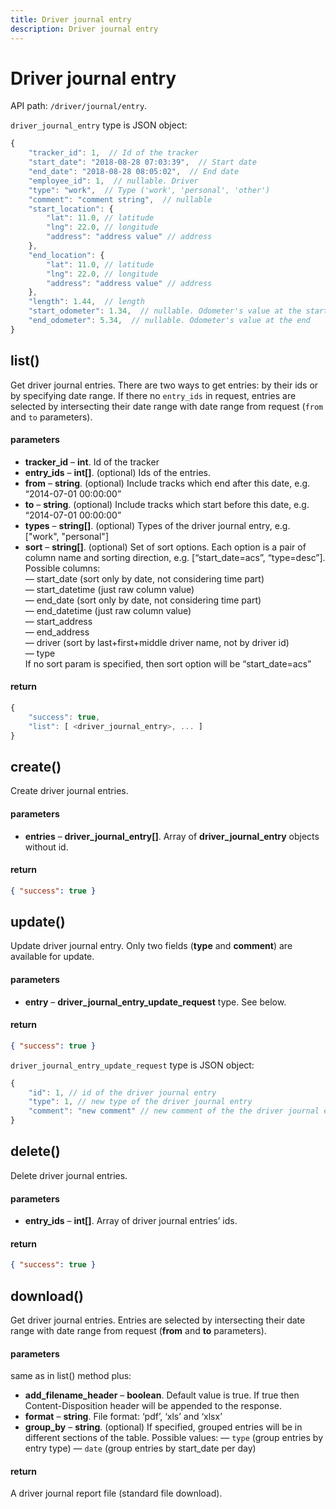 ```yaml
---
title: Driver journal entry
description: Driver journal entry
---
```


# Driver journal entry

API path: `/driver/journal/entry`.

`driver_journal_entry` type is JSON object:

```js
{
    "tracker_id": 1,  // Id of the tracker
    "start_date": "2018-08-28 07:03:39",  // Start date
    "end_date": "2018-08-28 08:05:02",  // End date
    "employee_id": 1,  // nullable. Driver
    "type": "work",  // Type ('work', 'personal', 'other')
    "comment": "comment string",  // nullable
    "start_location": {
        "lat": 11.0, // latitude
        "lng": 22.0, // longitude
        "address": "address value" // address
    },
    "end_location": {
        "lat": 11.0, // latitude
        "lng": 22.0, // longitude
        "address": "address value" // address
    },
    "length": 1.44,  // length
    "start_odometer": 1.34,  // nullable. Odometer's value at the start
    "end_odometer": 5.34,  // nullable. Odometer's value at the end
}
```

## list()

Get driver journal entries. 
There are two ways to get entries: by their ids or by specifying date range.
If there no `entry_ids` in request, entries are selected by intersecting their date range with date range from request (`from` and `to` parameters).

#### parameters

*   **tracker_id** – **int**. Id of the tracker
*   **entry_ids** – **int\[\]**. (optional) Ids of the entries.
*   **from** – **string**. (optional) Include tracks which end after this date, e.g. “2014-07-01 00:00:00”
*   **to** – **string**. (optional) Include tracks which start before this date, e.g. “2014-07-01 00:00:00”
*   **types** – **string[\]**. (optional) Types of the driver journal entry, e.g. \[\"work\", \"personal\"\]
*   **sort** – **string\[\]**. (optional) Set of sort options. Each option is a pair of column name and sorting direction, e.g. \[“start_date=acs”, “type=desc”\]. Possible columns:
    <br> — start_date (sort only by date, not considering time part)
    <br> — start_datetime (just raw column value)
    <br> — end_date (sort only by date, not considering time part)
    <br> — end_datetime (just raw column value)
    <br> — start_address
    <br> — end_address
    <br> — driver (sort by last+first+middle driver name, not by driver id)
    <br> — type
    <br> If no sort param is specified, then sort option will be “start_date=acs”

#### return

```js
{
    "success": true,
    "list": [ <driver_journal_entry>, ... ]
}
```

## create()

Create driver journal entries.

#### parameters

*   **entries** – **driver\_journal\_entry\[\]**. Array of **driver\_journal\_entry** objects without id.

#### return

```json
{ "success": true }
```

## update()

Update driver journal entry. Only two fields (**type** and **comment**) are available for update.

#### parameters

*   **entry** – **driver\_journal\_entry\_update\_request** type. See below.

#### return

```json
{ "success": true }
```


`driver_journal_entry_update_request` type is JSON object:

```js
{
    "id": 1, // id of the driver journal entry
    "type": 1, // new type of the driver journal entry
    "comment": "new comment" // new comment of the the driver journal entry
}
```

## delete()

Delete driver journal entries.

#### parameters

*   **entry_ids** – **int\[\]**. Array of driver journal entries’ ids.

#### return

```json
{ "success": true }
```

## download()

Get driver journal entries. Entries are selected by intersecting their date range with date range from request (**from** and **to** parameters).


#### parameters

same as in list() method plus:

*   **add_filename_header** – **boolean**. Default value is true. If true then Content-Disposition header will be appended to the response.
*   **format** – **string**. File format: ‘pdf’, ‘xls’ and ‘xlsx’
*   **group_by** – **string**. (optional) If specified, grouped entries will be in different sections of the table.
    Possible values:
    — `type` (group entries by entry type)
    — `date` (group entries by start_date per day)

#### return

A driver journal report file (standard file download).